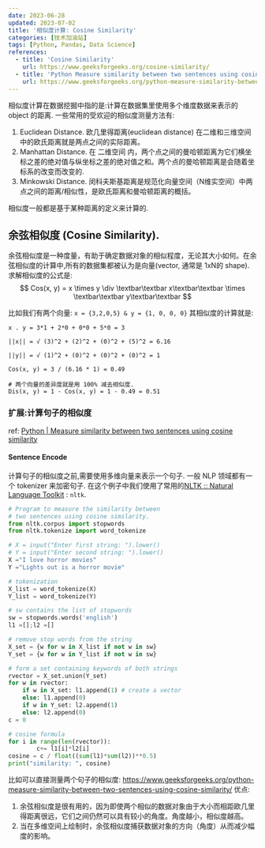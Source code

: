 ```yaml
---
date: 2023-06-28
updated: 2023-07-02
title: '相似度计算: Cosine Similarity'
categories: [技术加油站]
tags: [Python, Pandas, Data Science]
references:
  - title: 'Cosine Similarity'
    url: https://www.geeksforgeeks.org/cosine-similarity/
  - title: 'Python Measure similarity between two sentences using cosine similarity'
    url: https://www.geeksforgeeks.org/python-measure-similarity-between-two-sentences-using-cosine-similarity/
---
```


相似度计算在数据挖掘中指的是:计算在数据集里使用多个维度数据来表示的object 的距离. 一些常用的受欢迎的相似度测量方法有:

1. Euclidean Distance.
欧几里得距离(euclidean distance) 在二维和三维空间中的欧氏距离就是两点之间的实际距离。
2. Manhattan Distance.
在 二维空间 内，两个点之间的曼哈顿距离为它们横坐标之差的绝对值与纵坐标之差的绝对值之和。两个点的曼哈顿距离是会随着坐标系的改变而改变的.
3. Minkowski Distance.
闵科夫斯基距离是规范化向量空间（N维实空间）中两点之间的距离/相似性，是欧氏距离和曼哈顿距离的概括。

相似度一般都是基于某种距离的定义来计算的.

## 余弦相似度 (Cosine Similarity).
余弦相似度是一种度量，有助于确定数据对象的相似程度，无论其大小如何。在余弦相似度的计算中,所有的数据集都被认为是向量(vector, 通常是 1xN的 shape). 求解相似度的公式是:
$$
Cos(x, y) = x \times y \div \textbar\textbar x\textbar\textbar \times \textbar\textbar y\textbar\textbar
$$

比如我们有两个向量: `x = {3,2,0,5} & y = {1, 0, 0, 0}` 其相似度的计算就是:
```
x . y = 3*1 + 2*0 + 0*0 + 5*0 = 3

||x|| = √ (3)^2 + (2)^2 + (0)^2 + (5)^2 = 6.16

||y|| = √ (1)^2 + (0)^2 + (0)^2 + (0)^2 = 1

Cos(x, y) = 3 / (6.16 * 1) = 0.49 

# 两个向量的差异度就是用 100% 减去相似度.
Dis(x, y) = 1 - Cos(x, y) = 1 - 0.49 = 0.51

```



### 扩展:计算句子的相似度

ref: [Python | Measure similarity between two sentences using cosine similarity](https://www.geeksforgeeks.org/python-measure-similarity-between-two-sentences-using-cosine-similarity/)

#### Sentence Encode

计算句子的相似度之前,需要使用多维向量来表示一个句子. 一般 NLP 领域都有一个 tokenizer 来加密句子. 在这个例子中我们使用了常用的[NLTK :: Natural Language Toolkit](https://www.nltk.org/) : `nltk`.



```python
# Program to measure the similarity between
# two sentences using cosine similarity.
from nltk.corpus import stopwords
from nltk.tokenize import word_tokenize

# X = input("Enter first string: ").lower()
# Y = input("Enter second string: ").lower()
X ="I love horror movies"
Y ="Lights out is a horror movie"

# tokenization
X_list = word_tokenize(X)
Y_list = word_tokenize(Y)

# sw contains the list of stopwords
sw = stopwords.words('english')
l1 =[];l2 =[]

# remove stop words from the string
X_set = {w for w in X_list if not w in sw}
Y_set = {w for w in Y_list if not w in sw}

# form a set containing keywords of both strings
rvector = X_set.union(Y_set)
for w in rvector:
	if w in X_set: l1.append(1) # create a vector
	else: l1.append(0)
	if w in Y_set: l2.append(1)
	else: l2.append(0)
c = 0

# cosine formula
for i in range(len(rvector)):
		c+= l1[i]*l2[i]
cosine = c / float((sum(l1)*sum(l2))**0.5)
print("similarity: ", cosine)

```





比如可以直接测量两个句子的相似度:
https://www.geeksforgeeks.org/python-measure-similarity-between-two-sentences-using-cosine-similarity/
优点:

1. 余弦相似度是很有用的，因为即使两个相似的数据对象由于大小而相距欧几里得距离很远，它们之间仍然可以具有较小的角度。角度越小，相似度越高。
2. 当在多维空间上绘制时，余弦相似度捕获数据对象的方向（角度）从而减少幅度的影响。

